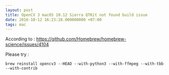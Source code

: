 ```yaml
---
layout: post
title: OpenCV 3 macOS 10.12 Sierra QTKit not found build issue
date: 2016-10-12 16:23:28.000000000 +07:00
tags: mac
---
```

According to : https://github.com/Homebrew/homebrew-science/issues/4104

Please try : 
```
brew reinstall opencv3 --HEAD --with-python3 --with-ffmpeg --with-tbb --with-contrib
```
